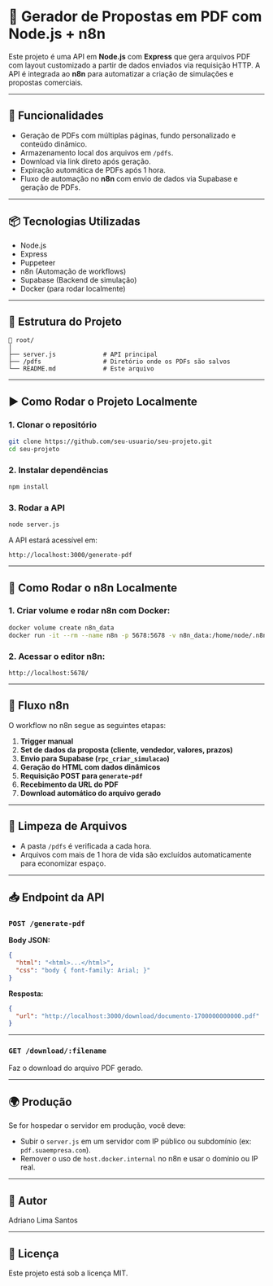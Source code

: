 
# 📄 Gerador de Propostas em PDF com Node.js + n8n

Este projeto é uma API em **Node.js** com **Express** que gera arquivos PDF com layout customizado a partir de dados enviados via requisição HTTP. A API é integrada ao **n8n** para automatizar a criação de simulações e propostas comerciais.

---

## 🚀 Funcionalidades

- Geração de PDFs com múltiplas páginas, fundo personalizado e conteúdo dinâmico.
- Armazenamento local dos arquivos em `/pdfs`.
- Download via link direto após geração.
- Expiração automática de PDFs após 1 hora.
- Fluxo de automação no **n8n** com envio de dados via Supabase e geração de PDFs.

---

## 📦 Tecnologias Utilizadas

- Node.js
- Express
- Puppeteer
- n8n (Automação de workflows)
- Supabase (Backend de simulação)
- Docker (para rodar localmente)

---

## 🧱 Estrutura do Projeto

```
📁 root/
│
├── server.js             # API principal
├── /pdfs                 # Diretório onde os PDFs são salvos
└── README.md             # Este arquivo
```

---

## ▶️ Como Rodar o Projeto Localmente

### 1. Clonar o repositório

```bash
git clone https://github.com/seu-usuario/seu-projeto.git
cd seu-projeto
```

### 2. Instalar dependências

```bash
npm install
```

### 3. Rodar a API

```bash
node server.js
```

A API estará acessível em:

```
http://localhost:3000/generate-pdf
```

---

## 🧪 Como Rodar o n8n Localmente

### 1. Criar volume e rodar n8n com Docker:

```bash
docker volume create n8n_data
docker run -it --rm --name n8n -p 5678:5678 -v n8n_data:/home/node/.n8n docker.n8n.io/n8nio/n8n start
```

### 2. Acessar o editor n8n:

```
http://localhost:5678/
```

---

## 🔁 Fluxo n8n

O workflow no n8n segue as seguintes etapas:

1. **Trigger manual**
2. **Set de dados da proposta (cliente, vendedor, valores, prazos)**
3. **Envio para Supabase (`rpc_criar_simulacao`)**
4. **Geração do HTML com dados dinâmicos**
5. **Requisição POST para `generate-pdf`**
6. **Recebimento da URL do PDF**
7. **Download automático do arquivo gerado**

---

## 🧹 Limpeza de Arquivos

- A pasta `/pdfs` é verificada a cada hora.
- Arquivos com mais de 1 hora de vida são excluídos automaticamente para economizar espaço.

---

## 📥 Endpoint da API

### `POST /generate-pdf`

**Body JSON:**
```json
{
  "html": "<html>...</html>",
  "css": "body { font-family: Arial; }"
}
```

**Resposta:**
```json
{
  "url": "http://localhost:3000/download/documento-1700000000000.pdf"
}
```

---

### `GET /download/:filename`

Faz o download do arquivo PDF gerado.

---

## 🌍 Produção

Se for hospedar o servidor em produção, você deve:

- Subir o `server.js` em um servidor com IP público ou subdomínio (ex: `pdf.suaempresa.com`).
- Remover o uso de `host.docker.internal` no n8n e usar o domínio ou IP real.

---

## 👤 Autor

Adriano Lima Santos  


---

## 📄 Licença

Este projeto está sob a licença MIT.
